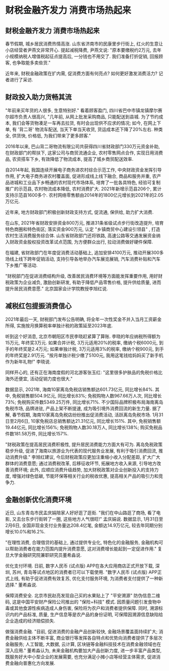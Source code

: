 # 财税金融齐发力 消费市场热起来

## 财税金融齐发力 消费市场热起来

春节假期, 城乡居民消费热情高涨. 山东省济南市的民康里步行街上, 红火的生意让小店经营者尹燕文非常开心. 提起减税降费, 尹燕文说:  "原本要缴税约2万元, 去年小规模纳税人增值税起征点提高后, 一分钱也不用交了. 我们准备打折促销, 回报顾客, 也争取能多卖些货." 

近年来, 财税金融政策在扩内需, 促消费方面有何亮点? 如何更好激发消费活力? 记者进行了采访. 

## 财政投入助力货畅其流

"年前来买年货的人很多, 生意特别好." 看着顾客盈门, 四川省巴中市镇龙镇摩尔赛尔超市负责人很高兴, "几年前, 从网上批发采购商品, 只能配送到县城. 为了节约成本, 我们会等货物凑足一车再去拉货, 有时会出现供不应求的情况; 如今, 在网上下单, 有 '背二哥' 物流车配送, 当天下单当天收货, 货运成本还下降了20%左右. 种类全, 供货快, 价格低, 为我们带来了更多顾客." 

2016年以来, 巴山背二哥物流有限公司共获得四川省财政部门330万元资金补助, 在财政部门的帮扶下, 这家公司与商贸流通企业, 农村零售网点合作, 实现日用消费品, 农资搭车下乡, 有效降低了物流成本, 提高了城乡商贸配送效率. 

自2014年起, 我国连续开展电子商务进农村综合示范工作, 中央财政资金发挥引导作用, 扩大电子商务进农村覆盖面, 促进形成线上线下融合, 商品和服务并重, 农产品进城和工业品下乡畅通的农村现代市场体系, 培育了一批各具特色, 经验可复制推广的示范县, 农村物流成本降低, 农村消费扩大. 2021年新增示范县206个, 累计支持示范县1600多个. 农村网络零售额由2014年的1800亿元增长到2021年的2.05万亿元. 

近年来, 地方财政部门积极创新财政支持方式, 促流通, 保供给, 助力扩大消费. 

在山东, 2021年省财政安排资金800万元, 推进31条省级试点步行街改造提升, 培育特色商圈和特色街区; 落实资金900万元, 认定 "乡镇商贸中心建设引领县" , 打造农村生活消费服务综合体. 山东省财政部门还将铁路, 高速公路等交通发展资金纳入财政资金股权投资改革试点范围, 为方便群众出行, 拉动消费做好硬件保障. 

在福建, 省财政部门在年度促消费活动基础上, 追加安排4100万元, 推动开展300多场线上线下跨年促销活动, 支持引导各地举办汽车展览展销, 汽车消费补贴和汽车下乡推广等活动. 

"财税部门在促进消费结构升级, 改善居民消费环境等方面能发挥重要作用, 用好财税政策为企业减负, 激励创新研发, 有助于降低产品零售价格, 提升供给质量, 进而提升居民消费意愿." 北京国家会计学院教授李旭红说. 

## 减税红包提振消费信心

2021年最后一天, 财税部门发布公告明确, 将全年一次性奖金不并入当月工资薪金所得, 实施按月换算税率单独计税的政策延至2023年底. 

听到这个好消息, 北京市朝阳区市民李晓赶紧算了算账. 李晓的年应纳税所得额为15万元, 年终奖3万元. 如果合并计税, 3万元适用20%的税率, 缴纳个税6000元, 到手的年终奖是2.4万元; 如果单独计税, 3万元适用3%的税率, 缴纳个税900元, 到手的年终奖是2.91万元. "按月单独计税少缴了5100元, 我用这笔钱给妈妈买了新手机作为新年礼物!" 李晓说. 

同样开心的, 还有正在海南度假的河北游客张玉红:  "这里很多护肤品的免税价格比海外还便宜, 活动促销力度也很大." 

数据显示, 2021年, 海南10家离岛免税店销售额达601.73亿元, 同比增长84%. 其中, 免税销售额504.9亿元, 同比增长83%; 免税购物人数967.66万人次, 同比增长73%; 免税购买件数5349.25万件, 同比增长71%. 不少国际品牌积极布局海南离岛免税市场, 品牌进驻, 产品上架不断提速, 成为吸引境外消费回流的新生力量. 据了解, 春节假期, 海南10家离岛免税店纷纷推出促消费活动, 活跃离岛免税市场. 1月31日至2月6日, 10家免税店总销售额达21.31亿元, 同比增长151%. 其中, 免税销售额19.44亿元, 同比增长156%; 免税购物人数30.18万人, 同比增长138%; 购买免税品件数181.58万件, 同比增长157%. 

"财税政策在提高居民消费积极性, 提升居民消费能力方面大有可为. 离岛免税政策稳步升级, 促进了海南以旅游业为代表的现代服务业发展, 有利于吸引消费回流, 推动消费升级." 李旭红建议, 今后财税政策应更加注重缩小收入分配差距, 扩大广大群体的消费意愿; 通过消费税改革, 后移征收环节, 拓展地方收入来源, 引导地方改善消费环境; 此外, 应顺应消费升级趋势, 加大财税政策对企业创新投入的支持力度, 增强对绿色低碳, 节能环保等相关行业的税收优惠, 提高相关产品的吸引力和竞争力. 

## 金融创新优化消费环境

近日, 山东青岛市民孟庆娟陪家人好好逛了逛街. "我们在中山路逛了商场, 看了电影, 又去台东步行街转了一圈, 这些地方人气很旺!" 孟庆娟说. 数据显示, 1月31日至2月6日, 全国非现金支付业务量达208.4亿笔, 金额达14.9万亿元, 较去年同期分别增长10.0%和16.2%. 

"在理性消费, 合理借贷的基础上, 通过提供专业化, 特色化的金融服务, 金融机构可以帮助消费者在能力范围内提升消费意愿, 这对消费增长能起到一定促进作用." 复旦大学金融研究院兼职研究员董希淼说. 

优化支付环境. 日前, 数字人民币 (试点版) APP在各大应用商店正式开放下载, 深圳, 苏州, 青岛等试点地区的消费者已可以下载使用. "数字人民币 (试点版) APP正式上线, 有助于促进消费有效复苏, 优化支付服务环境, 为消费者支付提供了一种新选择." 董希淼说. 

保障消费安全. 北京市民赵亮发现自己买的水果贴上了 "平安溯源" 防伪信息二维码, 这是中国平安财产保险公司推出的 "保险+科技" 模式. 因质量问题引发食物中毒或其他食源性疾病造成人身伤害, 保险将为农户和消费者提供保障. 同时, 溯源标识内的产品标准, 质量, 生产信息等是农产品的身份证明, 可保障因溯源信息缺陷给企业造成的经济赔偿损失. 

做强消费金融. "目前, 促进消费的金融产品创新较快, 金融场景覆盖面持续扩大; 消费金融供给主体不断丰富, 商业银行等发挥各自特点和优势向消费者提供了多层次金融服务; 人工智能, 大数据, 云计算, 区块链等金融科技技术在消费金融领域也在深入应用." 董希淼认为, 未来金融机构要加大产品创新力度, 进一步丰富产品类型, 既服务好大中小型企业的发展需要, 也充分满足小摊小店等经营主体需求, 促进消费金融向普惠化方向发展. 